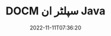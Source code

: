 ---
############################# Static ############################
layout: "auto-gen-merger"
date: 2022-11-11T07:36:20
draft: false
otherformats: docx dot dotm dotx epub html mht mhtml odp ods odt one otp ott pdf pps

############################# Head ############################
head_title: "DOCM کو Java میں متعدد فائلوں میں تقسیم کریں"
head_description: "دستاویزات کے انضمام API کا استعمال کرتے ہوئے صفحہ نمبر، صفحہ کے وقفوں، مساوی یا طاق صفحات کی بنیاد پر ایک DOCM فائل کو کئی فائلوں میں تقسیم کریں۔"

############################# Header ############################
title: "DOCM سپلٹر ان Java"
description: "Java کوڈ کی چند لائنوں کے ساتھ DOCM کو تقسیم کریں۔"
bg_image: "https://cms.admin.containerize.com/templates/aspose/App_Themes/V3/images/bg/header1.png"
bg_overlay: false
button:
    enable: true
    icon: "fas fa-arrow-down"
    label: "مفت ٹرائل ڈاؤن لوڈ کریں۔"
    link: "https://downloads.groupdocs.com/merger/java"

############################# SubMenu ############################
submenu:
    enable: true

    left:
        img_alt: "GroupDocs.Merger for Java"
        image: "https://cms.admin.containerize.com/templates/groupdocs/images/product-logos/90x90-noborder/groupdocs-merger-java.png"
        product: "GroupDocs.Merger"
        platform: "Java"

    middle:
        button:

            # button loop
            - link: "https://apireference.groupdocs.com/merger/java"
              text: "API حوالہ"

            # button loop
            - link: "https://github.com/groupdocs-merger"
              text: "کوڈ کی مثالیں۔"

            # button loop
            - link: "https://products.groupdocs.app/merger/family"
              text: "لائیو ڈیمو"

            # button loop
            - link: "https://purchase.groupdocs.com/pricing/merger/java"
              text: "قیمتوں کا تعین"

    right:
        link_download: "https://downloads.groupdocs.com/merger"
        link_learn: "https://docs.groupdocs.com/merger/java"
        link_buy: "https://purchase.groupdocs.com"

############################# About ############################
about:
    enable: true
    title: "GroupDocs.Merger for Java API کے بارے میں"
    content: |
        [GroupDocs.Merger for Java](/ur/merger/java/) لائبریری PDF، Microsoft Office (Word, Excel, پاورپوائنٹ، OneNote)، OpenDocument، HTML، تصاویر اور بہت سے دوسرے Java ایپلیکیشنز کے اندر۔ کوڈ کی صرف چند سطریں جوڑ کر، دستاویزات کے کئی آپریشنز انجام دیں جیسے کہ منتقل، ہٹانا، گھمانا، تبادلہ کرنا، نکالنا یا دستاویزات کے اندر موجود صفحات کا رخ تبدیل کرنا۔ دستاویزات کو ضم کرنے والا API صفحہ پر دستاویز کے ڈھانچے، فارمیٹنگ اور مواد کا تجزیہ کرنے کے لیے دستاویز کے صفحات کو بطور تصویر دیکھنے کی حمایت کرتا ہے۔
        
        GroupDocs.Merger API کارپوریٹ حل کے لیے ایک صحیح انتخاب ہے جس کے لیے فائل کو تقسیم کرنے والی خصوصیات کی ضرورت ہے۔ یہ APIs تمام بڑے آپریٹنگ سسٹمز اور پلیٹ فارمز بشمول J2SE 7.0 (1.7), J2SE 8.0 (1.8), Java 10 پر اچھی طرح سے تعاون یافتہ ہیں۔

############################# Steps ############################
steps:
    enable: true
    title_left: "DOCM فائل کو Java میں صفحات کے لحاظ سے تقسیم کریں"
    content_left: |
        [GroupDocs.Merger for Java](/ur/merger/java/) Java ڈویلپرز کے لیے ایک DOCM فائل کو متعدد نتیجہ خیز فائلوں میں تقسیم کرنا آسان بناتا ہے۔ چند آسان اقدامات.
        
        * آؤٹ پٹ فائلز پاتھ فارمیٹ کے ساتھ **SplitOptions** کو شروع کریں۔
        * **انضمام** کی نئی مثال بنائیں اور ماخذ دستاویز کا راستہ بطور کنسٹرکٹر پیرامیٹر پاس کریں۔
        * نتیجہ خیز دستاویزات کو محفوظ کرنے کے لیے **split** کو کال کریں اور **SplitOptions** آبجیکٹ پاس کریں۔

    title_right: "سسٹم کے تقاضے"
    content_right: |
        GroupDocs.Merger for Java APIs تمام بڑے پلیٹ فارمز اور آپریٹنگ سسٹمز پر تعاون یافتہ ہیں۔ ذیل کے کوڈ پر عمل کرنے سے پہلے، براہ کرم یقینی بنائیں کہ آپ کے سسٹم پر درج ذیل شرائط انسٹال ہیں۔

        * آپریٹنگ سسٹمز: مائیکروسافٹ ونڈوز، لینکس، میک او ایس
        * ترقیاتی ماحول: NetBeans, IntelliJ IDEA, Eclipse
        * فریم ورکس: J2SE 7.0 (1.7), J2SE 8.0 (1.8), Java 10
        * GroupDocs.Merger for Java کا تازہ ترین ورژن [Maven](https://repository.groupdocs.com/webapp/#/artifacts/browse/tree/General/repo/com/groupdocs/groupdocs-merger) سے ڈاؤن لوڈ کریں۔
         
    code: |
     {{% merger/additional-styles %}}
     {{< merger/code-merger title="Java مثال کوڈ کا استعمال کرتے ہوئے DOCM فائل کو کیسے تقسیم کیا جائے۔">}}

        ```java    
        // جاوا API کے لیے GroupDocs.Merger کا استعمال کرتے ہوئے DOCM فائل کو تقسیم کریں۔
        String filePath = "input.docm";
        String filePathOut = "output.docm";
        
        // آؤٹ پٹ فائلز پاتھ فارمیٹ کے ساتھ SplitOptions کلاس شروع کریں۔
        SplitOptions splitOptions = new SplitOptions(filePathOut, new int[] { 3, 6, 8 });

        // ان پٹ DOCM دستاویز کے ساتھ فوری انضمام
        Merger merger = new Merger(filePath);

        // اسپلٹ میتھڈ کو کال کریں اور نتیجہ خیز دستاویزات کو بچانے کے لیے SplitOptions آبجیکٹ پاس کریں۔
        merger.split(splitOptions);
        ```
     {{< /merger/code-merger >}}

############################# Demos ############################
demos:
    enable: true
    title: "لائیو ڈیمو - تقسیم DOCM فائل آن لائن"
    content: |
       [GroupDocs.Merger Live Demos](https://products.groupdocs.app/splitter/docm) ویب سائٹ پر جا کر ابھی DOCM فائل کو تقسیم کریں۔
       لائیو ڈیمو کے درج ذیل فوائد ہیں۔
        
############################# About Formats ############################
about_formats:
    enable: true

############################# More Formats ############################
more_formats:
    enable: true
    title: "دیگر فارمیٹس کی فائل کو تقسیم کریں۔"
    content: |
        فائل فارمیٹس اور امیجز کے لیے Java دستاویزات کا انضمام اور تقسیم API۔ ذیل میں بیان کردہ کچھ مشہور فائل فارمیٹس کو تقسیم کریں۔

############################# Back to top ###############################
back_to_top:
    enable: true
---